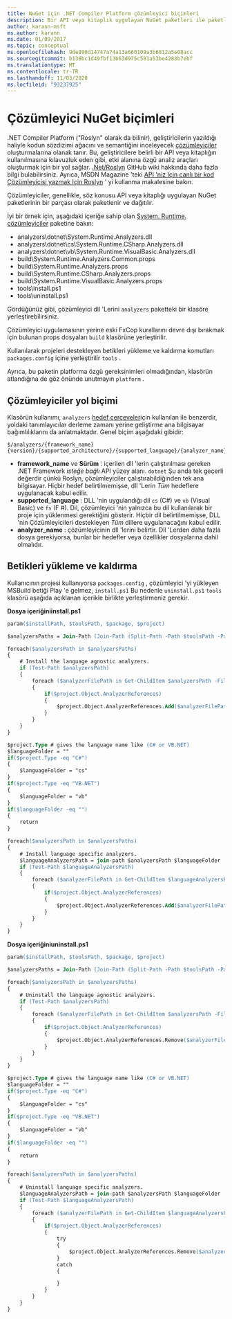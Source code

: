 ```yaml
---
title: NuGet için .NET Compiler Platform çözümleyici biçimleri
description: Bir API veya kitaplık uygulayan NuGet paketleri ile paketlenmiş ve dağıtılan .NET Çözümleyicileri için kurallar.
author: karann-msft
ms.author: karann
ms.date: 01/09/2017
ms.topic: conceptual
ms.openlocfilehash: 9de890d14747a74a13a660109a3b6812a5e08acc
ms.sourcegitcommit: b138bc1d49fbf13b63d975c581a53be4283b7ebf
ms.translationtype: MT
ms.contentlocale: tr-TR
ms.lasthandoff: 11/03/2020
ms.locfileid: "93237925"
---
```

# <a name="analyzer-nuget-formats"></a>Çözümleyici NuGet biçimleri

.NET Compiler Platform ("Roslyn" olarak da bilinir), geliştiricilerin yazıldığı haliyle kodun sözdizimi ağacını ve semantiğini inceleyecek [çözümleyiciler](https://github.com/dotnet/roslyn/wiki/How-To-Write-a-C%23-Analyzer-and-Code-Fix) oluşturmalarına olanak tanır. Bu, geliştiricilere belirli bir API veya kitaplığın kullanılmasına kılavuzluk eden gibi, etki alanına özgü analiz araçları oluşturmak için bir yol sağlar. [.Net/Roslyn](https://github.com/dotnet/roslyn/wiki) GitHub wiki hakkında daha fazla bilgi bulabilirsiniz. Ayrıca, MSDN Magazine 'teki [API 'niz Için canlı bir kod Çözümleyicisi yazmak Için Roslyn](/archive/msdn-magazine/2014/special-issue/csharp-and-visual-basic-use-roslyn-to-write-a-live-code-analyzer-for-your-api) ' yi kullanma makalesine bakın.

Çözümleyiciler, genellikle, söz konusu API veya kitaplığı uygulayan NuGet paketlerinin bir parçası olarak paketlenir ve dağıtılır.

İyi bir örnek için, aşağıdaki içeriğe sahip olan [System. Runtime. çözümleyiciler](https://www.nuget.org/packages/System.Runtime.Analyzers) paketine bakın:

- analyzers\dotnet\System.Runtime.Analyzers.dll
- analyzers\dotnet\cs\System.Runtime.CSharp.Analyzers.dll
- analyzers\dotnet\vb\System.Runtime.VisualBasic.Analyzers.dll
- build\System.Runtime.Analyzers.Common.props
- build\System.Runtime.Analyzers.props
- build\System.Runtime.CSharp.Analyzers.props
- build\System.Runtime.VisualBasic.Analyzers.props
- tools\install.ps1
- tools\uninstall.ps1

Gördüğünüz gibi, çözümleyici dll 'Lerini `analyzers` paketteki bir klasöre yerleştirebilirsiniz.

Çözümleyici uygulamasının yerine eski FxCop kurallarını devre dışı bırakmak için bulunan props dosyaları `build` klasörüne yerleştirilir.

Kullanılarak projeleri destekleyen betikleri yükleme ve kaldırma komutları `packages.config` içine yerleştirilir `tools` .

Ayrıca, bu paketin platforma özgü gereksinimleri olmadığından, klasörün atlandığına de göz önünde unutmayın `platform` .


## <a name="analyzers-path-format"></a>Çözümleyiciler yol biçimi

Klasörün kullanımı, `analyzers` [hedef çerçeveler](../create-packages/supporting-multiple-target-frameworks.md)için kullanılan ile benzerdir, yoldaki tanımlayıcılar derleme zamanı yerine geliştirme ana bilgisayar bağımlılıklarını da anlatmaktadır. Genel biçim aşağıdaki gibidir:

    $/analyzers/{framework_name}{version}/{supported_architecture}/{supported_language}/{analyzer_name}.dll

- **framework_name** ve **Sürüm** : içerilen dll 'lerin çalıştırılması gereken .NET Framework *isteğe bağlı* API yüzey alanı. `dotnet` Şu anda tek geçerli değerdir çünkü Roslyn, çözümleyiciler çalıştırabildiğinden tek ana bilgisayar. Hiçbir hedef belirtilmemişse, dll 'Lerin *Tüm* hedeflere uygulanacak kabul edilir.
- **supported_language** : DLL 'nin uygulandığı dil `cs` (C#) ve `vb` (Visual Basic) ve `fs` (F #). Dil, çözümleyici 'nin yalnızca bu dil kullanılarak bir proje için yüklenmesi gerektiğini gösterir. Hiçbir dil belirtilmemişse, DLL 'nin Çözümleyicileri destekleyen *Tüm* dillere uygulanacağını kabul edilir.
- **analyzer_name** : çözümleyicinin dll 'lerini belirtir. Dll 'Lerden daha fazla dosya gerekiyorsa, bunlar bir hedefler veya özellikler dosyalarına dahil olmalıdır.


## <a name="install-and-uninstall-scripts"></a>Betikleri yükleme ve kaldırma

Kullanıcının projesi kullanıyorsa `packages.config` , çözümleyici 'yi yükleyen MSBuild betiği Play 'e gelmez, `install.ps1` Bu nedenle `uninstall.ps1` `tools` klasörü aşağıda açıklanan içerikle birlikte yerleştirmeniz gerekir.

**Dosya içeriğiniinstall.ps1**

```ps
param($installPath, $toolsPath, $package, $project)

$analyzersPaths = Join-Path (Join-Path (Split-Path -Path $toolsPath -Parent) "analyzers" ) * -Resolve

foreach($analyzersPath in $analyzersPaths)
{
    # Install the language agnostic analyzers.
    if (Test-Path $analyzersPath)
    {
        foreach ($analyzerFilePath in Get-ChildItem $analyzersPath -Filter *.dll)
        {
            if($project.Object.AnalyzerReferences)
            {
                $project.Object.AnalyzerReferences.Add($analyzerFilePath.FullName)
            }
        }
    }
}

$project.Type # gives the language name like (C# or VB.NET)
$languageFolder = ""
if($project.Type -eq "C#")
{
    $languageFolder = "cs"
}
if($project.Type -eq "VB.NET")
{
    $languageFolder = "vb"
}
if($languageFolder -eq "")
{
    return
}

foreach($analyzersPath in $analyzersPaths)
{
    # Install language specific analyzers.
    $languageAnalyzersPath = join-path $analyzersPath $languageFolder
    if (Test-Path $languageAnalyzersPath)
    {
        foreach ($analyzerFilePath in Get-ChildItem $languageAnalyzersPath -Filter *.dll)
        {
            if($project.Object.AnalyzerReferences)
            {
                $project.Object.AnalyzerReferences.Add($analyzerFilePath.FullName)
            }
        }
    }
}
```


**Dosya içeriğiniuninstall.ps1**

```ps
param($installPath, $toolsPath, $package, $project)

$analyzersPaths = Join-Path (Join-Path (Split-Path -Path $toolsPath -Parent) "analyzers" ) * -Resolve

foreach($analyzersPath in $analyzersPaths)
{
    # Uninstall the language agnostic analyzers.
    if (Test-Path $analyzersPath)
    {
        foreach ($analyzerFilePath in Get-ChildItem $analyzersPath -Filter *.dll)
        {
            if($project.Object.AnalyzerReferences)
            {
                $project.Object.AnalyzerReferences.Remove($analyzerFilePath.FullName)
            }
        }
    }
}

$project.Type # gives the language name like (C# or VB.NET)
$languageFolder = ""
if($project.Type -eq "C#")
{
    $languageFolder = "cs"
}
if($project.Type -eq "VB.NET")
{
    $languageFolder = "vb"
}
if($languageFolder -eq "")
{
    return
}

foreach($analyzersPath in $analyzersPaths)
{
    # Uninstall language specific analyzers.
    $languageAnalyzersPath = join-path $analyzersPath $languageFolder
    if (Test-Path $languageAnalyzersPath)
    {
        foreach ($analyzerFilePath in Get-ChildItem $languageAnalyzersPath -Filter *.dll)
        {
            if($project.Object.AnalyzerReferences)
            {
                try
                {
                    $project.Object.AnalyzerReferences.Remove($analyzerFilePath.FullName)
                }
                catch
                {

                }
            }
        }
    }
}
```